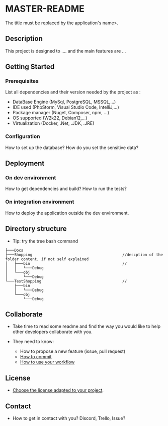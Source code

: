 # MASTER-README 

The title must be replaced by the application's name>.

## Description

This project is designed to .... and the main features are ...

## Getting Started

### Prerequisites

List all dependencies and their version needed by the project as :

* DataBase Engine (MySql, PostgreSQL, MSSQL,...)
* IDE used (PhpStorm, Visual Studio Code, IntelliJ,...)
* Package manager (Nuget, Composer, npm, ...)
* OS supported (W2k22, Debian12,...)
* Virtualization (Docker, .Net, .JDK, .JRE)

### Configuration

How to set up the database?
How do you set the sensitive data?

## Deployment

### On dev environment

How to get dependencies and build?
How to run the tests?

### On integration environment

How to deploy the application outside the dev environment.

## Directory structure

* Tip: try the tree bash command

```shell
├───Docs
├───Shopping                                        //descption of the folder content, if not self explained
│   ├───bin                                         //
│   │   └───Debug
│   └───obj
│       └───Debug                                   
└───TestShopping                                    //
    ├───bin
    │   └───Debug
    └───obj
        └───Debug
```

## Collaborate

* Take time to read some readme and find the way you would like to help other developers collaborate with you.

* They need to know:
  * How to propose a new feature (issue, pull request)
  * [How to commit](https://www.conventionalcommits.org/en/v1.0.0/)
  * [How to use your workflow](https://nvie.com/posts/a-successful-git-branching-model/)

## License

* [Choose the license adapted to your project](https://docs.github.com/en/repositories/managing-your-repositorys-settings-and-features/customizing-your-repository/licensing-a-repository).

## Contact

* How to get in contact with you? Discord, Trello, Issue?
